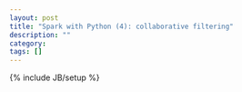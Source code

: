 ```yaml
---
layout: post
title: "Spark with Python (4): collaborative filtering"
description: ""
category: 
tags: []
---
```

{% include JB/setup %}


<script type="text/javascript"
 src="http://cdn.mathjax.org/mathjax/latest/MathJax.js?config=TeX-AMS-MML_HTMLorMML">
</script>
